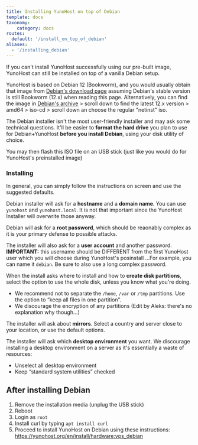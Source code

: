 ```yaml
---
title: Installing YunoHost on top of Debian
template: docs
taxonomy:
    category: docs
routes:
  default: '/install_on_top_of_debian'
aliases:
  - '/installing_debian'
---
```


If you can't install YunoHost successfully using our pre-built image, YunoHost can still be installed on top of a vanilla Debian setup.

YunoHost is based on Debian 12 (Bookworm), and you would usually obtain that image from [Debian's download page](https://www.debian.org/download.html) assuming Debian's stable version is still Bookworm (12.x) when reading this page. Alternatively, you can find the image in [Debian's archive](https://cdimage.debian.org/mirror/cdimage/archive/) > scroll down to find the latest 12.x version > amd64 > iso-cd > scroll down an choose the regular "netinst" iso.

The Debian installer isn't the most user-friendly installer and may ask some technical questions. It'll be easier to **format the hard drive** you plan to use for Debian+YunoHost **before you install Debian**, using your disk utility of choice.

You may then flash this ISO file on an USB stick (just like you would do for YunoHost's preinstalled image)

### Installing

In general, you can simply follow the instructions on screen and use the suggested defaults.

Debian installer will ask for a **hostname** and a **domain name**. You can use `yunohost` and `yunohost.local`. It is not that important since the YunoHost Installer will overwrite those anyway.

Debian will ask for a **root password**, which should be reaonably complex as it is your primary defense to possible attacks.

The installer will also ask for a **user account** and another password. **IMPORTANT:** this username should be DIFFERENT from the first YunoHost user which you will choose during YunoHost's posinstall ...For example, you can name it `debian`. Be sure to also use a long complex password.

When the install asks where to install and how to **create disk partitions**, select the option to use the whole disk, unless you know what you're doing.

- We recommend not to separate the `/home`, `/var` or `/tmp` partitions. Use the option to “keep all files in one partition”.
- We discourage the encryption of any partitions (Edit by Aleks: there's no explanation why though...)

The installer will ask about **mirrors**. Select a country and server close to your location, or use the default options.

The installer will ask which **desktop environment** you want. We discourage installing a desktop environment on a server as it's essentially a waste of resources:

- Unselect all desktop environment
- Keep “standard system utilities” checked

## After installing Debian

1. Remove the installation media (unplug the USB stick)
2. Reboot
3. Login as `root`
4. Install curl by typing `apt install curl`
5. Proceed to install YunoHost on Debian using these instructions: <https://yunohost.org/en/install/hardware:vps_debian>
